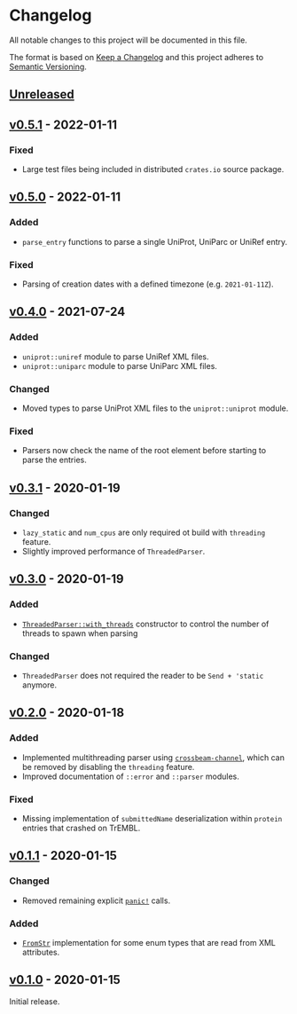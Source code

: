 # Changelog
All notable changes to this project will be documented in this file.

The format is based on [Keep a Changelog](http://keepachangelog.com/en/1.0.0/)
and this project adheres to [Semantic Versioning](http://semver.org/spec/v2.0.0.html).


## [Unreleased]

[Unreleased]: https://github.com/althonos/uniprot.rs/compare/v0.5.1...HEAD


## [v0.5.1] - 2022-01-11
[v0.5.1]: https://github.com/althonos/uniprot.rs/compare/v0.5.0...v0.5.1

### Fixed
- Large test files being included in distributed `crates.io` source package.


## [v0.5.0] - 2022-01-11
[v0.5.0]: https://github.com/althonos/uniprot.rs/compare/v0.4.0...v0.5.0

### Added
- `parse_entry` functions to parse a single UniProt, UniParc or UniRef entry.

### Fixed
- Parsing of creation dates with a defined timezone (e.g. `2021-01-11Z`).


## [v0.4.0] - 2021-07-24
[v0.4.0]: https://github.com/althonos/uniprot.rs/compare/v0.3.1...v0.4.0

### Added
- `uniprot::uniref` module to parse UniRef XML files.
- `uniprot::uniparc` module to parse UniParc XML files.

### Changed
- Moved types to parse UniProt XML files to the `uniprot::uniprot` module.

### Fixed
- Parsers now check the name of the root element before starting to parse the entries.


## [v0.3.1] - 2020-01-19
[v0.3.1]: https://github.com/althonos/uniprot.rs/compare/v0.3.0...v0.3.1

### Changed
- `lazy_static` and `num_cpus` are only required ot build with `threading` feature.
- Slightly improved performance of `ThreadedParser`.


## [v0.3.0] - 2020-01-19
[v0.3.0]: https://github.com/althonos/uniprot.rs/compare/v0.2.0...v0.3.0

### Added
- [`ThreadedParser::with_threads`](https://docs.rs/uniprot/latest/uniprot/parser/struct.ThreadedParser.html#methods) constructor to control the number of threads to spawn when parsing
### Changed
- `ThreadedParser` does not required the reader to be `Send + 'static` anymore.


## [v0.2.0] - 2020-01-18
[v0.2.0]: https://github.com/althonos/uniprot.rs/compare/v0.1.1...v0.2.0

### Added
- Implemented multithreading parser using [`crossbeam-channel`](https://docs.rs/crossbeam-channel), which can be removed by disabling the `threading` feature.
- Improved documentation of `::error` and `::parser` modules.
### Fixed
- Missing implementation of `submittedName` deserialization within `protein` entries that crashed on TrEMBL.


## [v0.1.1] - 2020-01-15
[v0.1.1]: https://github.com/althonos/uniprot.rs/compare/v0.1.0...v0.1.1

### Changed
- Removed remaining explicit [`panic!`](https://doc.rust-lang.org/std/macro.panic.html) calls.
### Added
- [`FromStr`](https://doc.rust-lang.org/std/str/trait.FromStr.html) implementation for some enum types that are read from XML attributes.


## [v0.1.0] - 2020-01-15
[v0.1.0]: https://github.com/althonos/uniprot.rs/compare/52e6940...v0.1.0

Initial release.
